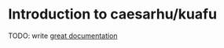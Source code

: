# Introduction to caesarhu/kuafu

TODO: write [great documentation](http://jacobian.org/writing/what-to-write/)
